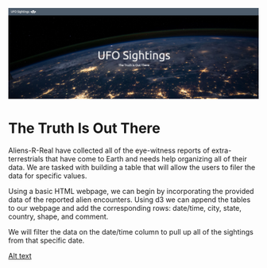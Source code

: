 ![Alt text](/JavaScript_Challenge/background.png)

# The Truth Is Out There

Aliens-R-Real have collected all of the eye-witness reports of extra-terrestrials that have come to Earth and needs help organizing all of their data. We are tasked with building a table that will allow the users to filer the data for specific values.

Using a basic HTML webpage, we can begin by incorporating the provided data of the reported alien encounters. Using d3 we can append the tables to our webpage and add the corresponding rows: date/time, city, state, country, shape, and comment.

We will filter the data on the date/time column to pull up all of the sightings from that specific date. 

[Alt text](/JavaScript_Challenge/background.png)

